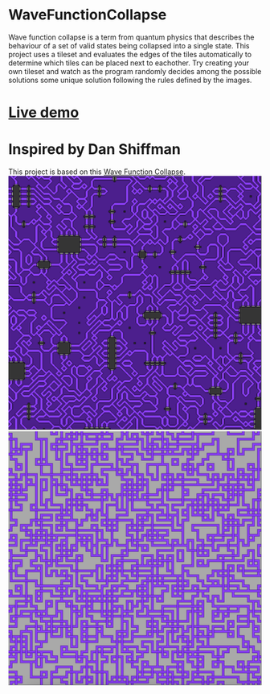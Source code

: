# WaveFunctionCollapse
Wave function collapse is a term from quantum physics that describes the behaviour of a set of valid states being collapsed into a single state. 
This project uses a tileset and evaluates the edges of the tiles automatically to determine which tiles can be placed next to eachother. 
Try creating your own tileset and watch as the program randomly decides among the possible solutions some unique solution following the rules defined by the images.
# [Live demo](https://ober3550.github.io/wavefunctioncollapse.html)
# Inspired by Dan Shiffman
This project is based on this [Wave Function Collapse](https://github.com/mxgmn/WaveFunctionCollapse).
<img src="screenshots/circuits.png" width="800"/>
<img src="screenshots/pipes.png" width="800"/>
